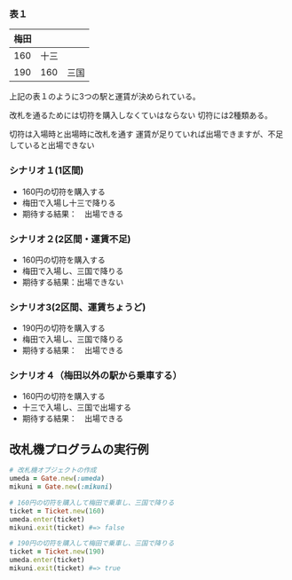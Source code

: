 ### 表１

| 梅田   |     |    |
|------|-----|----|
| 160  | 十三  |    |
| 190  | 160 | 三国 |


上記の表１のように3つの駅と運賃が決められている。

改札を通るためには切符を購入しなくていはならない
切符には2種類ある。

切符は入場時と出場時に改札を通す
運賃が足りていれば出場できますが、不足していると出場できない



### シナリオ１(1区間)

- 160円の切符を購入する
- 梅田で入場し十三で降りる
- 期待する結果：　出場できる

### シナリオ２(2区間・運賃不足)

- 160円の切符を購入する
- 梅田で入場し、三国で降りる
- 期待する結果：出場できない

### シナリオ3(2区間、運賃ちょうど)

- 190円の切符を購入する
- 梅田で入場し、三国で降りる
- 期待する結果：　出場できる

### シナリオ４（梅田以外の駅から乗車する）

- 160円の切符を購入する
- 十三で入場し、三国で出場する
- 期待する結果：　出場できる


## 改札機プログラムの実行例

```ruby
# 改札機オブジェクトの作成
umeda = Gate.new(:umeda)
mikuni = Gate.new(:mikuni)

# 160円の切符を購入して梅田で乗車し、三国で降りる
ticket = Ticket.new(160)
umeda.enter(ticket)
mikuni.exit(ticket) #=> false

# 190円の切符を購入して梅田で乗車し、三国で降りる
ticket = Ticket.new(190)
umeda.enter(ticket)
mikuni.exit(ticket) #=> true
```